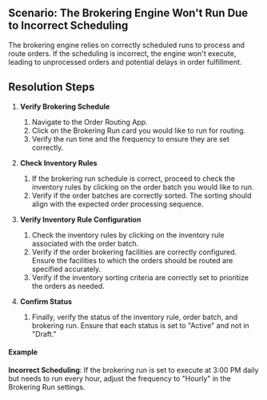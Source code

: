 ## Scenario: The Brokering Engine Won't Run Due to Incorrect Scheduling

The brokering engine relies on correctly scheduled runs to process and route orders. If the scheduling is incorrect, the engine won't execute, leading to unprocessed orders and potential delays in order fulfillment.

## Resolution Steps

1. **Verify Brokering Schedule**
    1. Navigate to the Order Routing App.
    2. Click on the Brokering Run card you would like to run for routing.
    3. Verify the run time and the frequency to ensure they are set correctly.

2. **Check Inventory Rules**
    1. If the brokering run schedule is correct, proceed to check the inventory rules by clicking on the order batch you would like to run.
    2. Verify if the order batches are correctly sorted. The sorting should align with the expected order processing sequence.

3. **Verify Inventory Rule Configuration**
    1. Check the inventory rules by clicking on the inventory rule associated with the order batch.
    2. Verify if the order brokering facilities are correctly configured. Ensure the facilities to which the orders should be routed are specified accurately.
    3. Verify if the inventory sorting criteria are correctly set to prioritize the orders as needed.

4. **Confirm Status**
    1. Finally, verify the status of the inventory rule, order batch, and brokering run. Ensure that each status is set to "Active" and not in "Draft."

#### Example

**Incorrect Scheduling**: If the brokering run is set to execute at 3:00 PM daily but needs to run every hour, adjust the frequency to "Hourly" in the Brokering Run settings.
